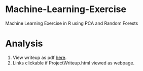 # Machine-Learning-Exercise

Machine Learning Exercise in R using PCA and Random Forests

# Analysis
1. View writeup as pdf [here](ProjectWriteup.pdf).
1. Links clickable if ProjectWriteup.html viewed as webpage.

